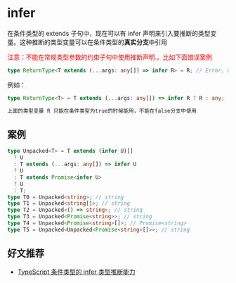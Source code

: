 # infer

在条件类型的 extends 子句中，现在可以有 infer 声明来引入要推断的类型变量。这种推断的类型变量可以在条件类型的**真实分支**中引用

<div style="color:red">注意：不能在常规类型参数的约束子句中使用推断声明.。比如下面错误案例</div>


```ts
type ReturnType<T extends (...args: any[]) => infer R> = R; // Error, not supported
```




例如：
```ts
type ReturnType<T> = T extends (...args: any[]) => infer R ? R : any;

上面的类型变量 R 只能在条件类型为true的时候能用，不能在false分支中使用
```
## 案例

```ts
type Unpacked<T> = T extends (infer U)[]
  ? U
  : T extends (...args: any[]) => infer U
  ? U
  : T extends Promise<infer U>
  ? U
  : T;
type T0 = Unpacked<string>; // string
type T1 = Unpacked<string[]>; // string
type T2 = Unpacked<() => string>; // string
type T3 = Unpacked<Promise<string>>; // string
type T4 = Unpacked<Promise<string>[]>; // Promise<string>
type T5 = Unpacked<Unpacked<Promise<string>[]>>; // string
```
## 好文推荐
- [TypeScript 条件类型的 infer 类型推断能力](https://juejin.cn/post/6844904067420913678)